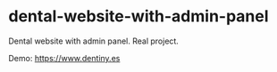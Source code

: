 # dental-website-with-admin-panel
Dental website with admin panel. Real project.

Demo: https://www.dentiny.es
